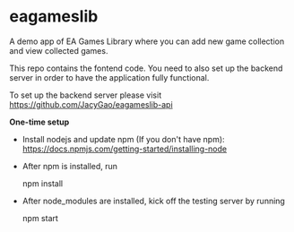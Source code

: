 # eagameslib
A demo app of EA Games Library where you can add new game collection and view collected games.

This repo contains the fontend code. You need to also set up the backend server in order to have the application fully functional.

To set up the backend server please visit https://github.com/JacyGao/eagameslib-api

<b>One-time setup</b>

- Install nodejs and update npm (If you don't have npm): https://docs.npmjs.com/getting-started/installing-node

- After npm is installed, run 

    npm install

- After node_modules are installed, kick off the testing server by running 

    npm start
